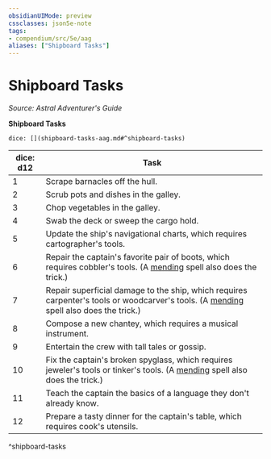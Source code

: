 ```yaml
---
obsidianUIMode: preview
cssclasses: json5e-note
tags:
- compendium/src/5e/aag
aliases: ["Shipboard Tasks"]
---
```

# Shipboard Tasks
*Source: Astral Adventurer's Guide* 

**Shipboard Tasks**

`dice: [](shipboard-tasks-aag.md#^shipboard-tasks)`

| dice: d12 | Task |
|-----------|------|
| 1 | Scrape barnacles off the hull. |
| 2 | Scrub pots and dishes in the galley. |
| 3 | Chop vegetables in the galley. |
| 4 | Swab the deck or sweep the cargo hold. |
| 5 | Update the ship's navigational charts, which requires cartographer's tools. |
| 6 | Repair the captain's favorite pair of boots, which requires cobbler's tools. (A [mending](Mechanics/spells/mending.md) spell also does the trick.) |
| 7 | Repair superficial damage to the ship, which requires carpenter's tools or woodcarver's tools. (A [mending](Mechanics/spells/mending.md) spell also does the trick.) |
| 8 | Compose a new chantey, which requires a musical instrument. |
| 9 | Entertain the crew with tall tales or gossip. |
| 10 | Fix the captain's broken spyglass, which requires jeweler's tools or tinker's tools. (A [mending](Mechanics/spells/mending.md) spell also does the trick.) |
| 11 | Teach the captain the basics of a language they don't already know. |
| 12 | Prepare a tasty dinner for the captain's table, which requires cook's utensils. |
^shipboard-tasks